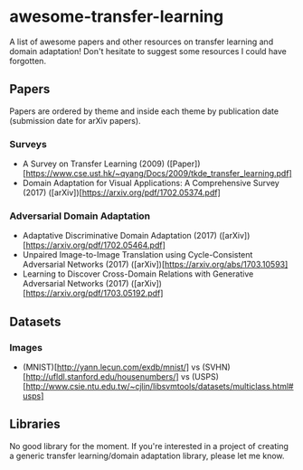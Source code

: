 # awesome-transfer-learning
A list of awesome papers and other resources on transfer learning and domain adaptation! Don't hesitate to suggest some resources I could have forgotten.

## Papers

Papers are ordered by theme and inside each theme by publication date (submission date for arXiv papers).

### Surveys

* A Survey on Transfer Learning (2009) (\[Paper]\)[https://www.cse.ust.hk/~qyang/Docs/2009/tkde_transfer_learning.pdf]
* Domain Adaptation for Visual Applications: A Comprehensive Survey (2017) (\[arXiv]\)[https://arxiv.org/pdf/1702.05374.pdf]

### Adversarial Domain Adaptation

* Adaptative Discriminative Domain Adaptation (2017) (\[arXiv\])[https://arxiv.org/pdf/1702.05464.pdf]
* Unpaired Image-to-Image Translation using Cycle-Consistent Adversarial Networks (2017) (\[arXiv\])[https://arxiv.org/abs/1703.10593]
* Learning to Discover Cross-Domain Relations with Generative Adversarial Networks (2017) (\[arXiv\])[https://arxiv.org/pdf/1703.05192.pdf]

## Datasets

### Images

* (MNIST)[http://yann.lecun.com/exdb/mnist/] vs (SVHN)[http://ufldl.stanford.edu/housenumbers/] vs (USPS)[http://www.csie.ntu.edu.tw/~cjlin/libsvmtools/datasets/multiclass.html#usps]

## Libraries

No good library for the moment. If you're interested in a project of creating a generic transfer learning/domain adaptation library, please let me know.
